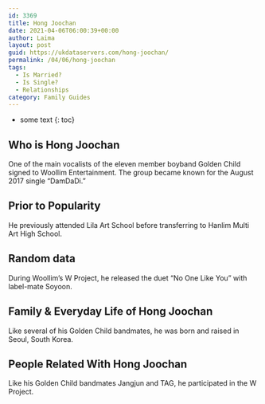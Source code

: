 ```yaml
---
id: 3369
title: Hong Joochan
date: 2021-04-06T06:00:39+00:00
author: Laima
layout: post
guid: https://ukdataservers.com/hong-joochan/
permalink: /04/06/hong-joochan
tags:
  - Is Married?
  - Is Single?
  - Relationships
category: Family Guides
---
```


* some text
{: toc}


## Who is Hong Joochan
                  
                  
                  
One of the main vocalists of the eleven member boyband Golden Child signed to Woollim Entertainment. The group became known for the August 2017 single &#8220;DamDaDi.&#8221; 
                  
              
            
              
            
                
                
                
## Prior to Popularity
                  
                  
                  
He previously attended Lila Art School before transferring to Hanlim Multi Art High School. 
                  
              
            
              
            
                
                
                
## Random data
                  
                  
                  
During Woollim&#8217;s W Project, he released the duet &#8220;No One Like You&#8221; with label-mate Soyoon. 
                  
              
            
              
            
                
                
                
## Family & Everyday Life of Hong Joochan
                  
                  
                  
Like several of his Golden Child bandmates, he was born and raised in Seoul, South Korea. 
                  
              
            
              
            
                
                
                
## People Related With Hong Joochan
                  
                  
                  
Like his Golden Child bandmates Jangjun and TAG, he participated in the W Project. 
                  
              
            
              
            
                
              
            
              
              
            
            
              
            
          
          
          